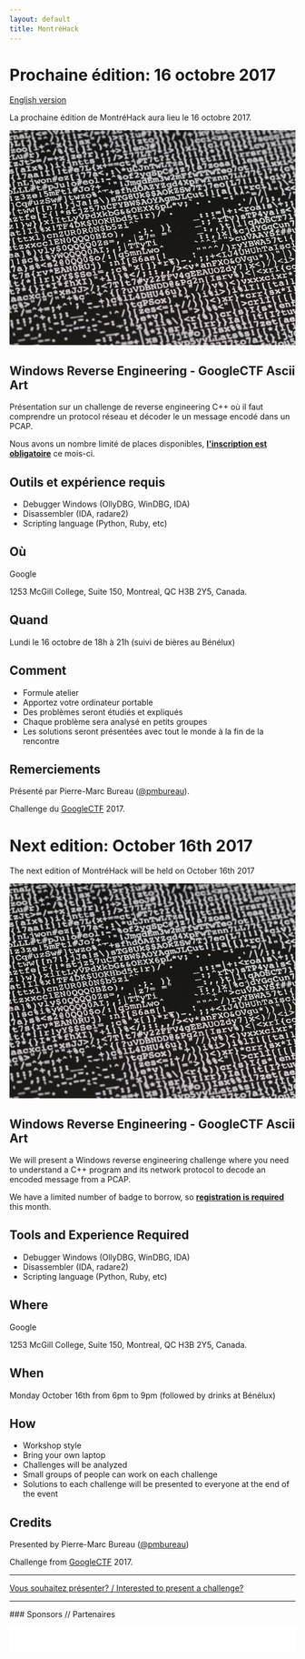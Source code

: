 ```yaml
---
layout: default
title: MontréHack
---
```


# Prochaine édition: 16 octobre 2017

[English version](#english)

La prochaine édition de MontréHack aura lieu le 16 octobre 2017.

![ASCII ART](/images/17-10_ascii_art.jpg)

## Windows Reverse Engineering - GoogleCTF Ascii Art

Présentation sur un challenge de reverse engineering C++ où il faut comprendre
un protocol réseau et décoder le un message encodé dans un PCAP.

Nous avons un nombre limité de places disponibles, [**l'inscription est
obligatoire**](https://www.eventbrite.com/e/montrehack-tickets-38286163947)
ce mois-ci.

## Outils et expérience requis

* Debugger Windows (OllyDBG, WinDBG, IDA)
* Disassembler (IDA, radare2)
* Scripting language (Python, Ruby, etc)

## Où

Google

1253 McGill College, Suite 150, Montreal, QC H3B 2Y5, Canada.

## Quand

Lundi le 16 octobre de 18h à 21h (suivi de bières au Bénélux)

## Comment

* Formule atelier
* Apportez votre ordinateur portable
* Des problèmes seront étudiés et expliqués
* Chaque problème sera analysé en petits groupes
* Les solutions seront présentées avec tout le monde à la fin de la rencontre

## Remerciements

Présenté par Pierre-Marc Bureau ([@pmbureau](https://twitter.com/pmbureau)).

Challenge du [GoogleCTF](https://capturetheflag.withgoogle.com/) 2017.

<a id="english"></a>

# Next edition: October 16th 2017

The next edition of MontréHack will be held on October 16th 2017

![ASCII ART](/images/17-10_ascii_art.jpg)

## Windows Reverse Engineering - GoogleCTF Ascii Art

We will present a Windows reverse engineering challenge where you need to
understand a C++ program and its network protocol to decode an encoded message
from a PCAP.

We have a limited number of badge to borrow, so [**registration is
required**](https://www.eventbrite.com/e/montrehack-tickets-38286163947)
this month.

## Tools and Experience Required

* Debugger Windows (OllyDBG, WinDBG, IDA)
* Disassembler (IDA, radare2)
* Scripting language (Python, Ruby, etc)

## Where

Google

1253 McGill College, Suite 150, Montreal, QC H3B 2Y5, Canada.

## When

Monday October 16th from 6pm to 9pm (followed by drinks at Bénélux)

## How

* Workshop style
* Bring your own laptop
* Challenges will be analyzed
* Small groups of people can work on each challenge
* Solutions to each challenge will be presented to everyone at the end of the event

## Credits

Presented by Pierre-Marc Bureau ([@pmbureau](https://twitter.com/pmbureau))

Challenge from [GoogleCTF](https://capturetheflag.withgoogle.com/) 2017.

<hr/>

[Vous souhaitez présenter? / Interested to present a challenge?](https://github.com/montrehack/montrehack.github.com/wiki/Present-at-Montrehack)

<hr/>
### Sponsors // Partenaires

[![Brasserie Benelux](/images/benelux.png)](http://brasseriebenelux.com/)
